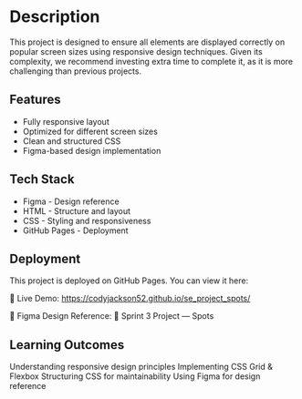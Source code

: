 # Description

This project is designed to ensure all elements are displayed correctly on popular screen sizes using responsive design techniques. Given its complexity, we recommend investing extra time to complete it, as it is more challenging than previous projects.

## Features

- Fully responsive layout
- Optimized for different screen sizes
- Clean and structured CSS
- Figma-based design implementation

## Tech Stack

- Figma - Design reference
- HTML - Structure and layout
- CSS - Styling and responsiveness
- GitHub Pages - Deployment

## Deployment

This project is deployed on GitHub Pages. You can view it here:

🔗 Live Demo: https://codyjackson52.github.io/se_project_spots/

📌 Figma Design Reference:
🔗 Sprint 3 Project — Spots

## Learning Outcomes

Understanding responsive design principles
Implementing CSS Grid & Flexbox
Structuring CSS for maintainability
Using Figma for design reference

